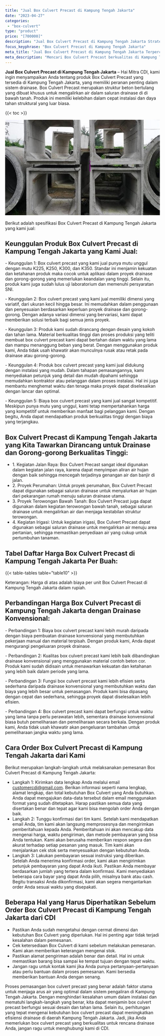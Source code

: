```yaml
---
title: "Jual Box Culvert Precast di Kampung Tengah Jakarta"
date: "2023-04-27"
categories:
 - "box-culvert"
type: "product"
price: "[700000]"
description: "Jual Box Culvert Precast di Kampung Tengah Jakarta Strategis. Box Culvert Precast profesional untuk kebutuhan konstruksi dengan performa superior. Konsultasikan kebutuhan Anda sekarang."
focus_keyphrase: "Box Culvert Precast di Kampung Tengah Jakarta"
meta_title: "Jual Box Culvert Precast di Kampung Tengah Jakarta Terpercaya - CDI"
meta_description: "Mencari Box Culvert Precast berkualitas di Kampung Tengah Jakarta? Layanan profesional kami siap membantu dengan penawaran kompetitif. Dapatkan informasi sekarang."
---
```


**Jual Box Culvert Precast di Kampung Tengah Jakarta** – Hai Mitra CDI, kami ingin menyampaikan Anda tentang produk Box Culvert Precast yang tersedia di Kampung Tengah Jakarta, yang memiliki peranan penting dalam sistem drainase. Box Culvert Precast merupakan struktur beton bertulang yang dibuat khusus untuk mengalirkan air dalam saluran drainase di di bawah tanah. Produk ini memiliki kelebihan dalam cepat instalasi dan daya tahan struktural yang luar biasa.

{{< toc >}}

![Jual Box Culvert Precast di Kampung Tengah Jakarta](/images/box-culvert/box-culvert-21.jpg)

Berikut adalah spesifikasi Box Culvert Precast di Kampung Tengah Jakarta yang kami jual: 

## Keunggulan Produk Box Culvert Precast di Kampung Tengah Jakarta yang Kami Jual:

\- Keunggulan 1: Box culvert precast yang kami jual punya mutu unggul dengan mutu K225, K250, K300, dan K350. Standar ini menjamin kekuatan dan ketahanan produk maka cocok untuk aplikasi dalam proyek drainase dan gorong-gorong yang memerlukan keandalan yang tinggi. Selain itu, produk kami juga sudah lulus uji laboratorium dan memenuhi persyaratan SNI.

\- Keunggulan 2: Box culvert precast yang kami jual memiliki dimensi yang variatif, dari ukuran kecil hingga besar. Ini memudahkan dalam penggunaan dan penyesuaian berdasarkan keperluan proyek drainase dan gorong-gorong. Dengan adanya variasi dimensi yang bervariasi, kami dapat memberikan solusi terbaik bagi semua jenis proyek.

\- Keunggulan 3: Produk kami sudah dirancang dengan desain yang kokoh dan tahan lama. Material berkualitas tinggi dan proses produksi yang teliti membuat box culvert precast kami dapat bertahan dalam waktu yang lama dan mampu menanggung beban yang berat. Dengan menggunakan produk kami, Anda tidak usah khawatir akan munculnya rusak atau retak pada drainase atau gorong-gorong.

\- Keunggulan 4: Produk box culvert precast yang kami jual didukung dengan instalasi yang mudah. Dalam tahapan pemasangannya, kami menyediakan petunjuk yang detail dan mudah dipahami sehingga memudahkan kontraktor atau pelanggan dalam proses instalasi. Hal ini juga membantu menghemat waktu dan tenaga maka proyek dapat diselesaikan dengan lancar dan optimal.

\- Keunggulan 5: Biaya box culvert precast yang kami jual sangat kompetitif. Meskipun punya mutu yang unggul, kami tetap mempertahankan harga yang kompetitif untuk memberikan manfaat bagi pelanggan kami. Dengan begitu, Anda dapat mendapatkan produk berkualitas tinggi dengan biaya yang terjangkau.

## Box Culvert Precast di Kampung Tengah Jakarta yang Kita Tawarkan Dirancang untuk Drainase dan Gorong-gorong Berkualitas Tinggi:

*   1\. Kegiatan Jalan Raya: Box Culvert Precast sangat ideal digunakan dalam kegiatan jalan raya, karena dapat menyimpan aliran air hujan dengan baik sehingga mencegah terjadinya genangan air dan banjir di jalan.
*   2\. Proyek Perumahan: Untuk proyek perumahan, Box Culvert Precast dapat digunakan sebagai saluran drainase untuk menyalurkan air hujan dari pekarangan rumah menuju saluran drainase utama.
*   3\. Proyek Terowongan Bawah Tanah: Box Culvert Precast juga dapat digunakan dalam kegiatan terowongan bawah tanah, sebagai saluran drainase untuk mengalirkan air dan menjaga kestabilan struktur terowongan.
*   4\. Kegiatan Irigasi: Untuk kegiatan irigasi, Box Culvert Precast dapat digunakan sebagai saluran drainase untuk mengalirkan air menuju area pertanian, sehingga memastikan penyediaan air yang cukup untuk pertumbuhan tanaman.

## Tabel Daftar Harga Box Culvert Precast di Kampung Tengah Jakarta Per Buah:

{{< table-tables table="table10" >}}

Keterangan: Harga di atas adalah biaya per unit Box Culvert Precast di Kampung Tengah Jakarta dalam rupiah.

## Perbandingan Harga Box Culvert Precast di Kampung Tengah Jakarta dengan Drainase Konvensional:

\- Perbandingan 1: Biaya box culvert precast kami lebih murah daripada dengan biaya pembuatan drainase konvensional yang membutuhkan pekerjaan manual dan material terpisah. Dengan produk kami, Anda dapat mengurangi pengeluaran proyek drainase.

\- Perbandingan 2: Kualitas box culvert precast kami lebih baik dibandingkan drainase konvensional yang menggunakan material contoh beton cor. Produk kami sudah didisain untuk menawarkan kekuatan dan ketahanan yang lebih baik dalam periode yang lama.

\- Perbandingan 3: Fungsi box culvert precast kami lebih efisien serta sederhana daripada drainase konvensional yang membutuhkan waktu dan biaya yang lebih besar untuk pemasangan. Produk kami bisa dipasang dengan cepat dan sederhana, sehingga proyek dapat diselesaikan lebih efisien.

\- Perbandingan 4: Box culvert precast kami dapat berfungsi untuk waktu yang lama tanpa perlu perawatan lebih, sementara drainase konvensional biasa butuh pemeliharaan dan pemeliharaan secara berkala. Dengan produk kami, Anda tidak usah khawatir akan pengeluaran tambahan untuk pemeliharaan jangka waktu yang lama.

## Cara Order Box Culvert Precast di Kampung Tengah Jakarta dari Kami

Berikut merupakan langkah-langkah untuk melaksanakan pemesanan Box Culvert Precast di Kampung Tengah Jakarta:

*   Langkah 1: Kirimkan data lengkap Anda melalui email customercdi@gmail.com. Berikan informasi seperti nama lengkap, alamat lengkap, dan total kebutuhan Box Culvert yang Anda butuhkan.
Anda dapat mengajukan data-data tersebut dalam email menggunakan format yang sudah ditetapkan. Harap pastikan semua data yang disertakan benar dan tepat agar kami bisa mengolah order Anda dengan baik.
*   Langkah 2: Tunggu konfirmasi dari tim kami. Setelah kami mendapatkan email Anda, tim kami akan langsung memprosesnya dan mengirimkan pemberitahuan kepada Anda. Pemberitahuan ini akan mencakup data mengenai harga, waktu pengiriman, dan metode pembayaran yang bisa Anda tentukan.
Kami akan berusaha memberikan respon segera dan akurat terhadap setiap pesanan yang masuk. Tim kami akan menjalankan cek stok serta menyesuaikan dengan kebutuhan Anda.
*   Langkah 3: Lakukan pembayaran sesuai instruksi yang diberikan. Setelah Anda menerima konfirmasi order, kami akan mengirimkan petunjuk pembayaran yang dapat Anda ikuti. Pastikan Anda membayar berdasarkan jumlah yang tertera dalam konfirmasi.
Kami menyediakan beberapa cara bayar yang dapat Anda pilih, misalnya bank atau cash. Begitu transaksi Anda dikonfirmasi, kami akan segera mengantarkan order Anda sesuai waktu yang disepakati.

## Beberapa Hal yang Harus Diperhatikan Sebelum Order Box Culvert Precast di Kampung Tengah Jakarta dari CDI

*   Pastikan Anda sudah mengetahui dengan cermat dimensi dan kebutuhan Box Culvert yang diperlukan. Hal ini penting agar tidak terjadi kesalahan dalam pemesanan.
*   Cek ketersediaan Box Culvert di kami sebelum melakukan pemesanan. Kami akan memberikan keterangan mengenai stok.
*   Pastikan alamat pengiriman adalah benar dan detail. Hal ini untuk memastikan barang bisa sampai ke tempat tujuan dengan tepat waktu.
*   Jangan ragu untuk kontak kami jika Anda punya pertanyaan-pertanyaan atau perlu bantuan dalam proses pemesanan. Kami bersedia memberikan bantuan Anda dengan senang.

Proses pemasangan box culvert precast yang benar adalah faktor utama untuk menjaga arus air yang optimal dalam sistem pengaliran di Kampung Tengah Jakarta. Dengan menghindari kesalahan umum dalam instalasi dan mematuhi langkah-langkah yang benar, kita dapat menjamin box culvert precast berfungsi sesuai desain dan tahan lama. Selain itu, perhitungan yang tepat mengenai kebutuhan box culvert precast dapat meningkatkan efisiensi drainase di daerah Kampung Tengah Jakarta. Jadi, jika Anda memerlukan box culvert precast yang berkualitas untuk rencana drainase Anda, jangan ragu untuk menghubungi kami di CDI.